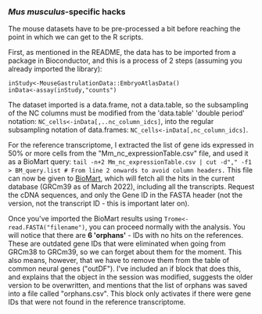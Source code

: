 ### _Mus musculus_-specific hacks
The mouse datasets have to be pre-processed a bit before reaching the point in which we can get to the R scripts.

First, as mentioned in the README, the data has to be imported from a package in Bioconductor, and this is a process of 2 steps (assuming you already imported the library):
````
inStudy<-MouseGastrulationData::EmbryoAtlasData()
inData<-assay(inStudy,"counts")
````
The dataset imported is a data.frame, not a data.table, so the subsampling of the NC columns must be modified from the 'data.table' 'double period' notation: ```NC_cells<-inData[,..nc_column_idcs]```, into the regular subsampling notation of data.frames: ```NC_cells<-inData[,nc_column_idcs]```.

For the reference transcriptome, I extracted the list of gene ids expressed in 50% or more cells from the "Mm_nc_expressionTable.csv" file, and used it as a BioMart query: ```tail -n+2 Mm_nc_expressionTable.csv | cut -d"," -f1 > BM_query.list # From line 2 onwards to avoid column headers.``` This file can now be given to [BioMart](https://www.ensembl.org/biomart/martview), which will fetch all the hits in the current database (GRCm39 as of March 2022), including all the transcripts. Request the cDNA sequences, and only the Gene ID in the FASTA header (not the version, not the transcript ID - this is important later on).

Once you've imported the BioMart results using ```Trome<-read.FASTA("filename")```, you can proceed normally with the analysis. You will notice that there are **6 'orphans'** - IDs with no hits on the references. These are outdated gene IDs that were eliminated when going from GRCm38 to GRCm39, so we can forget about them for the moment. This also means, however, that we have to remove them from the table of common neural genes ("outDF"). I've included an if block that does this, and explains that the object in the session was modified, suggests the older version to be overwritten, and mentions that the list of orphans was saved into a file called "orphans.csv". This block only activates if there were gene IDs that were not found in the reference transcriptome.